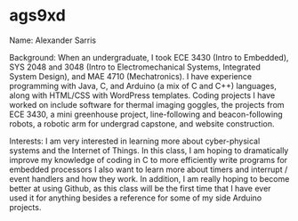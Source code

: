 # ags9xd
Name: Alexander Sarris

Background:
When an undergraduate, I took ECE 3430 (Intro to Embedded), SYS 2048 and 3048 (Intro to Electromechanical Systems, Integrated System 
Design), and MAE 4710 (Mechatronics). I have experience programming with Java, C, and Arduino (a mix of C and C++) languages, along with 
HTML/CSS with WordPress templates.  Coding projects I have worked on include software for thermal imaging goggles, the projects from ECE 
3430, a mini greenhouse project, line-following and beacon-following robots, a robotic arm for undergrad capstone, and website 
construction.

Interests:
I am very interested in learning more about cyber-physical systems and the Internet of Things.  In this class, I am hoping to dramatically 
improve my knowledge of coding in C to more efficiently write programs for embedded processors  I also want to learn more about timers and 
interrupt / event handlers and how they work.  In addition, I am really hoping to become better at using Github, as this class will be the 
first time that I have ever used it for anything besides a reference for some of my side Arduino projects.
